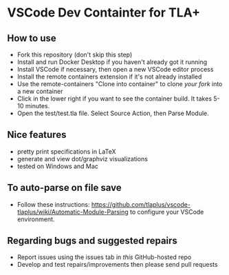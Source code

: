 # VSCode Dev Containter for TLA+  

## How to use

- Fork this repository (don't skip this step)
- Install and run Docker Desktop if you haven't already got it running
- Install VSCode if necessary, then open a new VSCode editor process
- Install the remote containers extension if it's not already installed
- Use the remote-containers "Clone into container" to clone *your fork* into a new container
- Click in the lower right if you want to see the container build. It takes 5-10 minutes.
- Open the test/test.tla file. Select Source Action, then Parse Module.

## Nice features
- pretty print specifications in LaTeX
- generate and view dot/graphviz visualizations
- tested on Windows and Mac

## To auto-parse on file save

- Follow these instructions: https://github.com/tlaplus/vscode-tlaplus/wiki/Automatic-Module-Parsing to configure your VSCode environment.

## Regarding bugs and suggested repairs

- Report issues using the issues tab in *this* GitHub-hosted repo
- Develop and test repairs/improvements then please send pull requests
